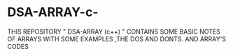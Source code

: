 # DSA-ARRAY-c-
THIS REPOSITORY " DSA-ARRAY (c++) " CONTAINS SOME BASIC NOTES OF ARRAYS WITH SOME EXAMPLES ,THE DOS AND DONTS. AND ARRAY'S CODES
